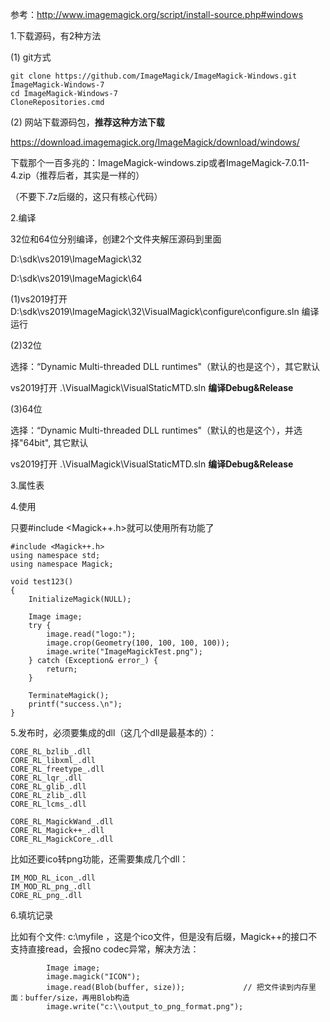 参考：http://www.imagemagick.org/script/install-source.php#windows



1.下载源码，有2种方法

(1) git方式

```
git clone https://github.com/ImageMagick/ImageMagick-Windows.git ImageMagick-Windows-7
cd ImageMagick-Windows-7
CloneRepositories.cmd
```

(2) 网站下载源码包，**推荐这种方法下载**

https://download.imagemagick.org/ImageMagick/download/windows/

下载那个一百多兆的：ImageMagick-windows.zip或者ImageMagick-7.0.11-4.zip（推荐后者，其实是一样的）

（不要下.7z后缀的，这只有核心代码）



2.编译

32位和64位分别编译，创建2个文件夹解压源码到里面

D:\sdk\vs2019\ImageMagick\32

D:\sdk\vs2019\ImageMagick\64



(1)vs2019打开D:\sdk\vs2019\ImageMagick\32\VisualMagick\configure\configure.sln 编译运行

(2)32位

选择：“Dynamic Multi-threaded DLL runtimes"（默认的也是这个），其它默认

vs2019打开 .\VisualMagick\VisualStaticMTD.sln **编译Debug&Release**

(3)64位

选择：“Dynamic Multi-threaded DLL runtimes"（默认的也是这个），并选择"64bit", 其它默认

vs2019打开 .\VisualMagick\VisualStaticMTD.sln **编译Debug&Release**





3.属性表



4.使用

只要#include <Magick++.h>就可以使用所有功能了

```
#include <Magick++.h>
using namespace std;
using namespace Magick;

void test123()
{
	InitializeMagick(NULL);

	Image image;
	try {
		image.read("logo:");
		image.crop(Geometry(100, 100, 100, 100));
		image.write("ImageMagickTest.png");
	} catch (Exception& error_) {
		return;
	}

	TerminateMagick();
	printf("success.\n");
}
```



5.发布时，必须要集成的dll（这几个dll是最基本的）：

```
CORE_RL_bzlib_.dll
CORE_RL_libxml_.dll
CORE_RL_freetype_.dll
CORE_RL_lqr_.dll
CORE_RL_glib_.dll
CORE_RL_zlib_.dll
CORE_RL_lcms_.dll

CORE_RL_MagickWand_.dll
CORE_RL_Magick++_.dll
CORE_RL_MagickCore_.dll
```

比如还要ico转png功能，还需要集成几个dll：

```
IM_MOD_RL_icon_.dll
IM_MOD_RL_png_.dll
CORE_RL_png_.dll
```



6.填坑记录

比如有个文件:   c:\myfile ，这是个ico文件，但是没有后缀，Magick++的接口不支持直接read，会报no codec异常，解决方法：

			Image image;
			image.magick("ICON");
			image.read(Blob(buffer, size));				// 把文件读到内存里面：buffer/size，再用Blob构造
			image.write("c:\\output_to_png_format.png");
